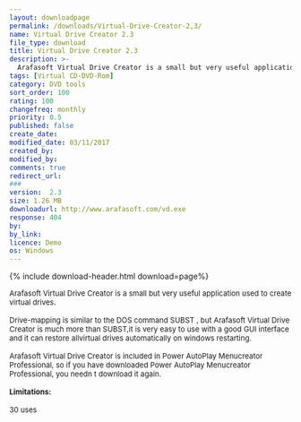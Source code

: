 ```yaml
---
layout: downloadpage
permalink: /downloads/Virtual-Drive-Creator-2,3/
name: Virtual Drive Creator 2.3
file_type: download
title: Virtual Drive Creator 2.3
description: >-
  Arafasoft Virtual Drive Creator is a small but very useful application used to create virtual drives
tags: [Virtual CD-DVD-Rom]
category: DVD tools
sort_order: 100
rating: 100
changefreq: monthly
priority: 0.5
published: false
create_date: 
modified_date: 03/11/2017
created_by: 
modified_by: 
comments: true
redirect_url: 
### 
version:  2.3
size: 1.26 MB
downloadurl: http://www.arafasoft.com/vd.exe
response: 404
by: 
by_link: 
licence: Demo 
os: Windows
---
```


{% include download-header.html download=page%}

<p style="fix-download-text !important">
<p><font size="2"><p>Arafasoft Virtual Drive Creator is a small but very useful application used to create virtual drives.<br />
<br />
Drive-mapping is similar to the DOS command SUBST , but Arafasoft Virtual Drive Creator is much more than SUBST,it is very easy to use with a good GUI interface and it can restore allvirtual drives automatically on windows restarting.<br />
<br />
Arafasoft Virtual Drive Creator is included in Power AutoPlay Menucreator Professional, so if you have downloaded Power AutoPlay Menucreator Professional, you needn t download it again.<br />
<br />
<span><strong>Limitations:</strong></span><br />
<br />
30 uses</p></p></p>
